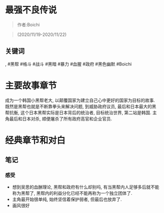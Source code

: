 # 最强不良传说

> 作者:Boichi

> (2020/11/19-2020/11/22)

## 关键词
, #黑帮 #格斗 #战斗 #黑暗 #暴力 #血腥 #政府 #黑色幽默 #Boichi

# 主要故事章节
成为一个韩国小黑帮老大, 以颠覆国家为建立自己心中更好的国家为目标的故事. 既然是黑帮也就是不断靠拳头来解决问题, 到威胁政府议员, 最后和日本最大的黑帮抗衡, 这个日本黑帮实际是日本背后的统治者, 目标统治世界, 第二站是韩国. 主角最后和日本对杀, 顺便屠杀了所有政府高官和企业官员.

# 经典章节和对白

## 笔记
### 感受
* 想到吴思的血酬理论, 黑帮和政府有什么却别吗, 有当黑帮内人足够多后就不能称为黑帮了, 黑帮内的利益分化已经不能再称为一个独立团体了.
* 主角最开始很单纯, 始终坚信着保护弱者, 但最后也放弃了.
* 画风很好


